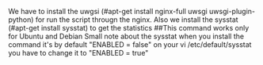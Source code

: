 We have to install the uwgsi (#apt-get install nginx-full uwsgi uwsgi-plugin-python) for run the script througn the nginx.
Also we install the sysstat (#apt-get install sysstat) to get the statistics ##This command works only for Ubuntu and Debian
Small note about the sysstat when you install the command it's by default "ENABLED = false" on your vi /etc/default/sysstat you have to change it to "ENABLED = true"

